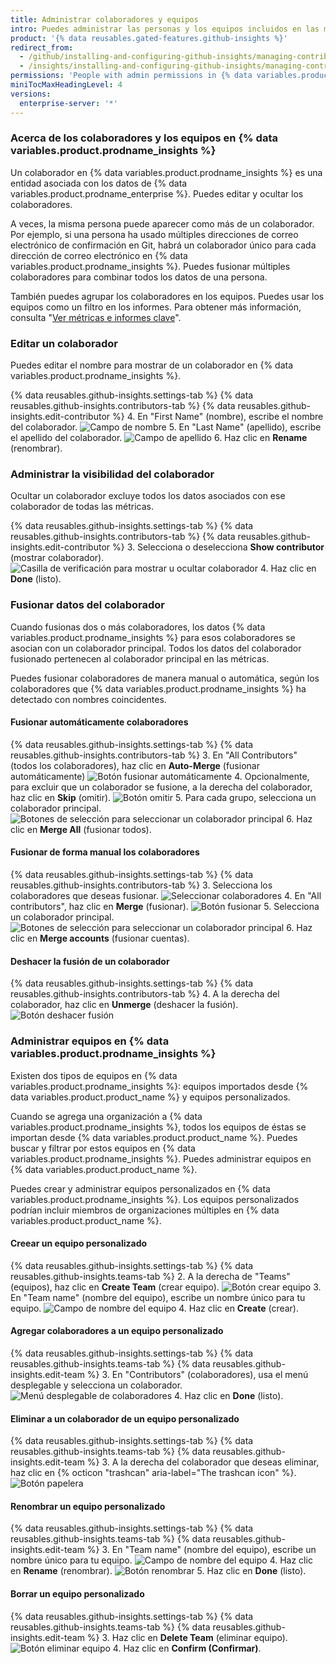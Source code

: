 ```yaml
---
title: Administrar colaboradores y equipos
intro: Puedes administrar las personas y los equipos incluidos en las métricas y los informes.
product: '{% data reusables.gated-features.github-insights %}'
redirect_from:
  - /github/installing-and-configuring-github-insights/managing-contributors-and-teams
  - /insights/installing-and-configuring-github-insights/managing-contributors-and-teams
permissions: 'People with admin permissions in {% data variables.product.prodname_insights %} can manage contributors and teams.'
miniTocMaxHeadingLevel: 4
versions:
  enterprise-server: '*'
---
```

### Acerca de los colaboradores y los equipos en {% data variables.product.prodname_insights %}

Un colaborador en {% data variables.product.prodname_insights %} es una entidad asociada con los datos de {% data variables.product.prodname_enterprise %}. Puedes editar y ocultar los colaboradores.

A veces, la misma persona puede aparecer como más de un colaborador. Por ejemplo, si una persona ha usado múltiples direcciones de correo electrónico de confirmación en Git, habrá un colaborador único para cada dirección de correo electrónico en {% data variables.product.prodname_insights %}. Puedes fusionar múltiples colaboradores para combinar todos los datos de una persona.

También puedes agrupar los colaboradores en los equipos. Puedes usar los equipos como un filtro en los informes. Para obtener más información, consulta "[Ver métricas e informes clave](/insights/exploring-your-usage-of-github-enterprise/viewing-key-metrics-and-reports)".

### Editar un colaborador

Puedes editar el nombre para mostrar de un colaborador en {% data variables.product.prodname_insights %}.

{% data reusables.github-insights.settings-tab %}
{% data reusables.github-insights.contributors-tab %}
{% data reusables.github-insights.edit-contributor %}
4. En "First Name" (nombre), escribe el nombre del colaborador. ![Campo de nombre](/assets/images/help/insights/first-name.png)
5. En "Last Name" (apellido), escribe el apellido del colaborador. ![Campo de apellido](/assets/images/help/insights/last-name.png)
6. Haz clic en **Rename** (renombrar).

### Administrar la visibilidad del colaborador

Ocultar un colaborador excluye todos los datos asociados con ese colaborador de todas las métricas.

{% data reusables.github-insights.settings-tab %}
{% data reusables.github-insights.contributors-tab %}
{% data reusables.github-insights.edit-contributor %}
3. Selecciona o deselecciona **Show contributor** (mostrar colaborador). ![Casilla de verificación para mostrar u ocultar colaborador](/assets/images/help/insights/show-contributor.png)
4. Haz clic en **Done** (listo).

### Fusionar datos del colaborador

Cuando fusionas dos o más colaboradores, los datos {% data variables.product.prodname_insights %} para esos colaboradores se asocian con un colaborador principal. Todos los datos del colaborador fusionado pertenecen al colaborador principal en las métricas.

Puedes fusionar colaboradores de manera manual o automática, según los colaboradores que {% data variables.product.prodname_insights %} ha detectado con nombres coincidentes.

#### Fusionar automáticamente colaboradores

{% data reusables.github-insights.settings-tab %}
{% data reusables.github-insights.contributors-tab %}
3. En "All Contributors" (todos los colaboradores), haz clic en **Auto-Merge** (fusionar automáticamente) ![Botón fusionar automáticamente](/assets/images/help/insights/auto-merge.png)
4. Opcionalmente, para excluir que un colaborador se fusione, a la derecha del colaborador, haz clic en **Skip** (omitir). ![Botón omitir](/assets/images/help/insights/skip-contributor.png)
5. Para cada grupo, selecciona un colaborador principal. ![Botones de selección para seleccionar un colaborador principal](/assets/images/help/insights/select-primary.png)
6. Haz clic en **Merge All** (fusionar todos).

#### Fusionar de forma manual los colaboradores

{% data reusables.github-insights.settings-tab %}
{% data reusables.github-insights.contributors-tab %}
3. Selecciona los colaboradores que deseas fusionar. ![Seleccionar colaboradores](/assets/images/help/insights/select-contributors.png)
4. En "All contributors", haz clic en **Merge** (fusionar). ![Botón fusionar](/assets/images/help/insights/merge-button.png)
5. Selecciona un colaborador principal. ![Botones de selección para seleccionar un colaborador principal](/assets/images/help/insights/select-primary.png)
6. Haz clic en **Merge accounts** (fusionar cuentas).

#### Deshacer la fusión de un colaborador

{% data reusables.github-insights.settings-tab %}
{% data reusables.github-insights.contributors-tab %}
4. A la derecha del colaborador, haz clic en **Unmerge** (deshacer la fusión). ![Botón deshacer fusión](/assets/images/help/insights/unmerge-contributor.png)

### Administrar equipos en {% data variables.product.prodname_insights %}

Existen dos tipos de equipos en {% data variables.product.prodname_insights %}: equipos importados desde {% data variables.product.product_name %} y equipos personalizados.

Cuando se agrega una organización a {% data variables.product.prodname_insights %}, todos los equipos de éstas se importan desde {% data variables.product.product_name %}. Puedes buscar y filtrar por estos equipos en {% data variables.product.prodname_insights %}. Puedes administrar equipos en {% data variables.product.product_name %}.

Puedes crear y administrar equipos personalizados en {% data variables.product.prodname_insights %}. Los equipos personalizados podrían incluir miembros de organizaciones múltiples en {% data variables.product.product_name %}.

#### Creear un equipo personalizado

{% data reusables.github-insights.settings-tab %}
{% data reusables.github-insights.teams-tab %}
2. A la derecha de "Teams" (equipos), haz clic en **Create Team** (crear equipo). ![Botón crear equipo](/assets/images/help/insights/create-team.png)
3. En "Team name" (nombre del equipo), escribe un nombre único para tu equipo. ![Campo de nombre del equipo](/assets/images/help/insights/team-name.png)
4. Haz clic en **Create** (crear).

#### Agregar colaboradores a un equipo personalizado

{% data reusables.github-insights.settings-tab %}
{% data reusables.github-insights.teams-tab %}
{% data reusables.github-insights.edit-team %}
3. En "Contributors" (colaboradores), usa el menú desplegable y selecciona un colaborador. ![Menú desplegable de colaboradores](/assets/images/help/insights/contributors-drop-down.png)
4. Haz clic en **Done** (listo).

#### Eliminar a un colaborador de un equipo personalizado

{% data reusables.github-insights.settings-tab %}
{% data reusables.github-insights.teams-tab %}
{% data reusables.github-insights.edit-team %}
3. A la derecha del colaborador que deseas eliminar, haz clic en {% octicon "trashcan" aria-label="The trashcan icon" %}. ![Botón papelera](/assets/images/help/insights/contributor-trashcan.png)

#### Renombrar un equipo personalizado

{% data reusables.github-insights.settings-tab %}
{% data reusables.github-insights.teams-tab %}
{% data reusables.github-insights.edit-team %}
3. En "Team name" (nombre del equipo), escribe un nombre único para tu equipo. ![Campo de nombre del equipo](/assets/images/help/insights/rename-team.png)
4. Haz clic en **Rename** (renombrar). ![Botón renombrar](/assets/images/help/insights/rename-button-team.png)
5. Haz clic en **Done** (listo).

#### Borrar un equipo personalizado

{% data reusables.github-insights.settings-tab %}
{% data reusables.github-insights.teams-tab %}
{% data reusables.github-insights.edit-team %}
3. Haz clic en **Delete Team** (eliminar equipo). ![Botón eliminar equipo](/assets/images/help/insights/delete-team.png)
4. Haz clic en **Confirm (Confirmar)**.
